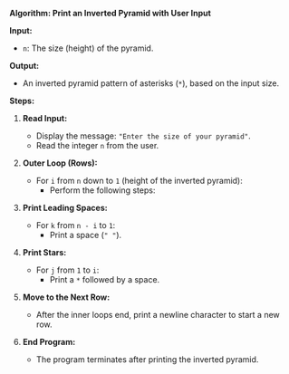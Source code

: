 **Algorithm: Print an Inverted Pyramid with User Input**

**Input:**
- `n`: The size (height) of the pyramid.

**Output:**
- An inverted pyramid pattern of asterisks (`*`), based on the input size.

**Steps:**

1. **Read Input:**
   - Display the message: `"Enter the size of your pyramid"`.
   - Read the integer `n` from the user.

2. **Outer Loop (Rows):**
   - For `i` from `n` down to `1` (height of the inverted pyramid):
     - Perform the following steps:

3. **Print Leading Spaces:**
   - For `k` from `n - i` to `1`:
     - Print a space (`" "`).

4. **Print Stars:**
   - For `j` from `1` to `i`:
     - Print a `*` followed by a space.

5. **Move to the Next Row:**
   - After the inner loops end, print a newline character to start a new row.

6. **End Program:**
   - The program terminates after printing the inverted pyramid.
